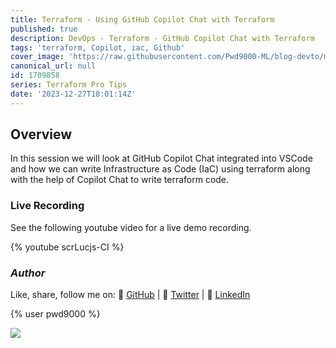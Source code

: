 ```yaml
---
title: Terraform - Using GitHub Copilot Chat with Terraform
published: true
description: DevOps - Terraform - GitHub Copilot Chat with Terraform
tags: 'terraform, Copilot, iac, Github'
cover_image: 'https://raw.githubusercontent.com/Pwd9000-ML/blog-devto/main/posts/2023/DevOps-Terraform-Copilot-Chat/assets/main-tf-tips.png'
canonical_url: null
id: 1709858
series: Terraform Pro Tips
date: '2023-12-27T18:01:14Z'
---
```


## Overview

In this session we will look at GitHub Copilot Chat integrated into VSCode and how we can write Infrastructure as Code (IaC) using terraform along with the help of Copilot Chat to write terraform code.

### Live Recording

See the following youtube video for a live demo recording.

{% youtube scrLucjs-CI %}

### _Author_

Like, share, follow me on: :octopus: [GitHub](https://github.com/Pwd9000-ML) | :penguin: [Twitter](https://twitter.com/pwd9000) | :space_invader: [LinkedIn](https://www.linkedin.com/in/marcel-l-61b0a96b/)

{% user pwd9000 %}

<a href="https://www.buymeacoffee.com/pwd9000"><img src="https://img.buymeacoffee.com/button-api/?text=Buy me a coffee&emoji=&slug=pwd9000&button_colour=FFDD00&font_colour=000000&font_family=Cookie&outline_colour=000000&coffee_colour=ffffff"></a>
